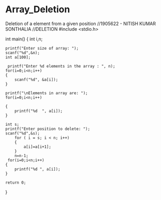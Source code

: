 # Array_Deletion
Deletion of a element from a given position
//1905622 - NITISH KUMAR SONTHALIA
//DELETION
#include <stdio.h>

int main()
{
    int i,n;  
 
    printf("Enter size of array: ");
    scanf("%d",&n);
    int a[100];
 
     printf("Enter %d elements in the array : ", n);
    for(i=0;i<n;i++)
    {
        scanf("%d", &a[i]);
    }
 
    printf("\nElements in array are: ");
    for(i=0;i<n;i++)
 
    {
        printf("%d  ", a[i]);
    }
    
    int s;
    printf("Enter position to delete: ");
    scanf("%d",&s);
        for ( i = s; i < n; i++)
        {
            a[i]=a[i+1];
        }
        n=n-1; 
     for(i=0;i<n;i++)
    {
        printf("%d ", a[i]);
    }

    return 0;
}
